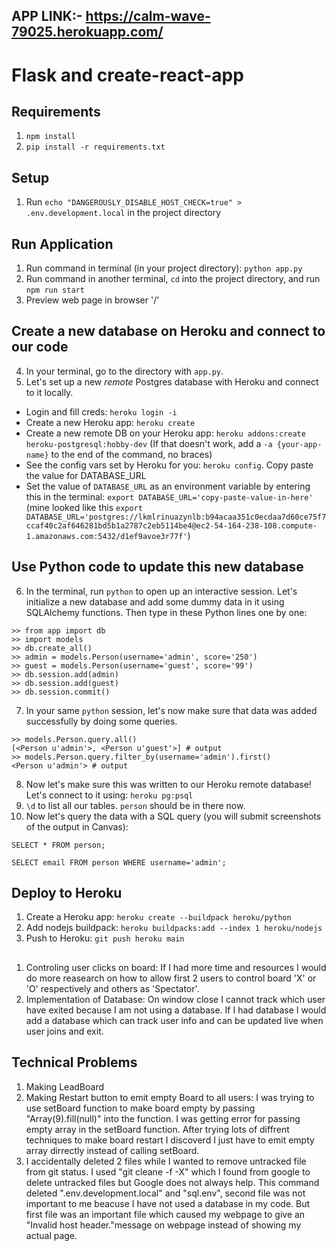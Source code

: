 ## APP LINK:- https://calm-wave-79025.herokuapp.com/
# Flask and create-react-app

## Requirements

1. `npm install`
2. `pip install -r requirements.txt`

## Setup

1. Run `echo "DANGEROUSLY_DISABLE_HOST_CHECK=true" > .env.development.local` in the project directory

## Run Application

1. Run command in terminal (in your project directory): `python app.py`
2. Run command in another terminal, `cd` into the project directory, and run `npm run start`
3. Preview web page in browser '/'

## Create a new database on Heroku and connect to our code

4. In your terminal, go to the directory with `app.py`.
5. Let's set up a new _remote_ Postgres database with Heroku and connect to it locally.

- Login and fill creds: `heroku login -i`
- Create a new Heroku app: `heroku create`
- Create a new remote DB on your Heroku app: `heroku addons:create heroku-postgresql:hobby-dev` (If that doesn't work, add a `-a {your-app-name}` to the end of the command, no braces)
- See the config vars set by Heroku for you: `heroku config`. Copy paste the value for DATABASE_URL
- Set the value of `DATABASE_URL` as an environment variable by entering this in the terminal: `export DATABASE_URL='copy-paste-value-in-here'` (mine looked like this `export DATABASE_URL='postgres://lkmlrinuazynlb:b94acaa351c0ecdaa7d60ce75f7ccaf40c2af646281bd5b1a2787c2eb5114be4@ec2-54-164-238-108.compute-1.amazonaws.com:5432/d1ef9avoe3r77f'`)

## Use Python code to update this new database

6. In the terminal, run `python` to open up an interactive session. Let's initialize a new database and add some dummy data in it using SQLAlchemy functions. Then type in these Python lines one by one:

```
>> from app import db
>> import models
>> db.create_all()
>> admin = models.Person(username='admin', score='250')
>> guest = models.Person(username='guest', score='99')
>> db.session.add(admin)
>> db.session.add(guest)
>> db.session.commit()
```

7. In your same `python` session, let's now make sure that data was added successfully by doing some queries.

```
>> models.Person.query.all()
[<Person u'admin'>, <Person u'guest'>] # output
>> models.Person.query.filter_by(username='admin').first()
<Person u'admin'> # output
```

8. Now let's make sure this was written to our Heroku remote database! Let's connect to it using: `heroku pg:psql`
9. `\d` to list all our tables. `person` should be in there now.
10. Now let's query the data with a SQL query (you will submit screenshots of the output in Canvas):

```
SELECT * FROM person;
```

```
SELECT email FROM person WHERE username='admin';
```

## Deploy to Heroku

1. Create a Heroku app: `heroku create --buildpack heroku/python`
2. Add nodejs buildpack: `heroku buildpacks:add --index 1 heroku/nodejs`
3. Push to Heroku: `git push heroku main`

##

1. Controling user clicks on board: If I had more time and resources I would do more reasearch on how to allow first 2 users to control board 'X' or 'O' respectively and others as 'Spectator'.
2. Implementation of Database: On window close I cannot track which user have exited because I am not using a database. If I had database I would add a database which can track user info and can be updated live when user joins and exit.

## Technical Problems

1. Making LeadBoard
2. Making Restart button to emit empty Board to all users: I was trying to use setBoard function to make board empty by passing "Array(9).fill(null)" into the function. I was getting error for passing empty array in the setBoard function. After trying lots of diffrent techniques to make board restart I discoverd I just have to emit empty array dirrectly instead of calling setBoard.
3. I accidentally deleted 2 files while I wanted to remove untracked file from git status. I used "git cleane -f -X" which I found from google to delete untracked files but Google does not always help. This command deleted ".env.development.local" and "sql.env", second file was not important to me beacuse I have not used a database in my code. But first file was an important file which caused my webpage to give an "Invalid host header."message on webpage instead of showing my actual page.
